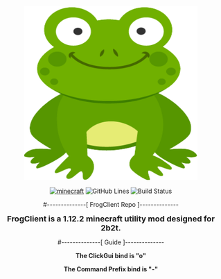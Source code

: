 <center><img src="src/main/resources/frog.png" alt="frog" width="400" height="400"/>  

[![minecraft](https://img.shields.io/badge/Minecraft-1.12.2-blueviolet.svg)](https://files.minecraftforge.net/net/minecraftforge/forge/index_1.12.2.html)
![GitHub Lines](https://img.shields.io/tokei/lines/github/FrogDog56/FrogClient?color=9900ee)
![Build Status](https://github.com/FrogDog56/FrogClient/workflows/syntax/badge.svg)

#--------------[ FrogClient Repo ]--------------

<b><font size=+1>FrogClient is a 1.12.2 minecraft utility mod designed for 2b2t.</font></b>
  
#--------------[ Guide ]--------------
  
<b>The ClickGui bind is "o"</b>
  
<b>The Command Prefix bind is "-"</b>
  
</center>
